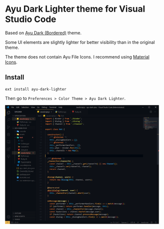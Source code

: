 # Ayu Dark Lighter theme for Visual Studio Code

Based on [Ayu Dark (Bordered)](https://marketplace.visualstudio.com/items?itemName=teabyii.ayu) theme.

Some UI elements are slightly lighter for better visibility than in the original theme.

The theme does not contain Ayu File Icons. I recommend using [Material Icons](https://marketplace.visualstudio.com/items?itemName=PKief.material-icon-theme).

## Install

```shell
ext install ayu-dark-lighter
```

Then go to `Preferences > Color Theme > Ayu Dark Lighter`.

![Ayu Dark Lighter](https://github.com/divola/vscode-ayu-dark-lighter/raw/master/assets/ayu-dark-lighter.png)